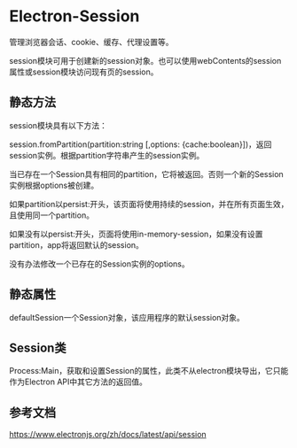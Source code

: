 # Electron-Session

管理浏览器会话、cookie、缓存、代理设置等。

session模块可用于创建新的session对象。也可以使用webContents的session属性或session模块访问现有页的session。

## 静态方法

session模块具有以下方法：

session.fromPartition(partition:string [,options: {cache:boolean}])，返回session实例。根据partition字符串产生的session实例。

当已存在一个Session具有相同的partition，它将被返回。否则一个新的Session实例根据options被创建。

如果partition以persist:开头，该页面将使用持续的session，并在所有页面生效，且使用同一个partition。

如果没有以persist:开头，页面将使用in-memory-session，如果没有设置partition，app将返回默认的session。

没有办法修改一个已存在的Session实例的options。

## 静态属性

defaultSession一个Session对象，该应用程序的默认session对象。

## Session类

Process:Main，获取和设置Session的属性，此类不从electron模块导出，它只能作为Electron API中其它方法的返回值。

## 参考文档

https://www.electronjs.org/zh/docs/latest/api/session